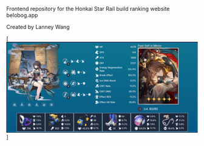 Frontend repository for the Honkai Star Rail build ranking website belobog.app

Created by Lanney Wang

[![Character Card](https://github.com/lfwang42/astrum-frontend/blob/21a213f121771d5473dc1482370f5b093b167c53/repo.png "Character Card")]
